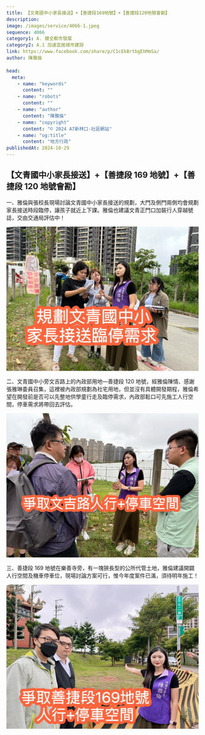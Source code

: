 ```yaml
---
title: 【文青國中小家長接送】+【善捷段169地號】+【善捷段120地號會勘】
description:
image: /images/service/4066-1.jpeg
sequence: 4066
category1: A. 健全都市發展
category2: A.1 加速宜居城市建設
link: https://www.facebook.com/share/p/C1cEkBrtbgEhMmSa/
author: 陳雅倫

head:
  meta:
    - name: "keywords"
      content: ""
    - name: "robots"
      content: ""
    - name: "author"
      content: "陳雅倫"
    - name: "copyright"
      content: "© 2024 A7新林口-社區網站"
    - name: "og:title"
      content: "地方行政"
publishedAt: 2024-10-29
---
```


## 【文青國中小家長接送】+【善捷段 169 地號】+【善捷段 120 地號會勘】

一、雅倫與張校長現場討論文青國中小家長接送的規劃，大門及側門兩側均會規劃家長接送時段臨停，讓孩子就近上下課。雅倫也建議文青正門口加裝行人穿越號誌，交由交通局評估中！

![s4066-1.jpeg](/images/service/s4066-1.jpeg)

二、文青國中小旁文吉路上的內政部用地—善捷段 120 地號，經雅倫陳情、感謝張雅琳委員召集，這裡被內政部規劃為社宅用地，但並沒有具體開發期程，雅倫希望在開發前是否可以先整地供學童行走及臨停需求，內政部鬆口可先施工人行空間，停車需求將帶回去評估。

![s4066-3.jpeg](/images/service/s4066-3.jpeg)

三、善捷段 169 地號在樂善寺旁，有一塊狹長型的公所代管土地，雅倫建議開闢人行空間及機車停車位，現場討論方案可行，惟今年度案件已滿，須待明年施工！

![s4066-2.jpeg](/images/service/s4066-2.jpeg)

